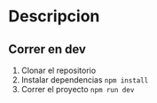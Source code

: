 # Descripcion

## Correr en dev

1. Clonar el repositorio
2. Instalar dependencias `npm install`
3. Correr el proyecto `npm run dev`
